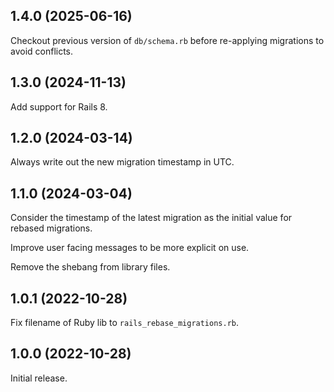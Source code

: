 ## 1.4.0 (2025-06-16)

Checkout previous version of `db/schema.rb` before re-applying migrations to
avoid conflicts.

## 1.3.0 (2024-11-13)

Add support for Rails 8.

## 1.2.0 (2024-03-14)

Always write out the new migration timestamp in UTC.

## 1.1.0 (2024-03-04)

Consider the timestamp of the latest migration as the initial value for rebased
migrations.

Improve user facing messages to be more explicit on use.

Remove the shebang from library files.

## 1.0.1 (2022-10-28)

Fix filename of Ruby lib to `rails_rebase_migrations.rb`.

## 1.0.0 (2022-10-28)

Initial release.
